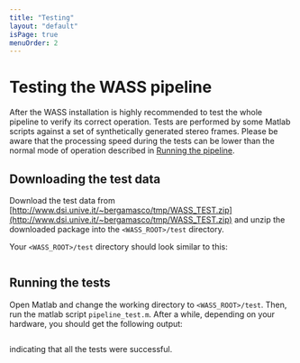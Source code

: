 ```yaml
---
title: "Testing"
layout: "default"
isPage: true
menuOrder: 2
---
```


# Testing the WASS pipeline

After the WASS installation is highly recommended to test the whole pipeline to verify its correct operation. Tests are performed by some Matlab
scripts against a set of synthetically generated stereo frames. Please be aware that the processing speed during the tests can be lower than the normal mode of operation described in [Running the pipeline](running.html). 


## Downloading the test data

Download the test data from
[http://www.dsi.unive.it/~bergamasco/tmp/WASS_TEST.zip](http://www.dsi.unive.it/~bergamasco/tmp/WASS_TEST.zip)
and unzip the downloaded package into the ```<WASS_ROOT>/test``` directory.

Your ```<WASS_ROOT>/test``` directory should look similar to this:

```
```


## Running the tests

Open Matlab and change the working directory to ```<WASS_ROOT>/test```. Then, run the matlab script ```pipeline_test.m```. After a while, depending
on your hardware, you should get the following output:

```

```

indicating that all the tests were successful.

